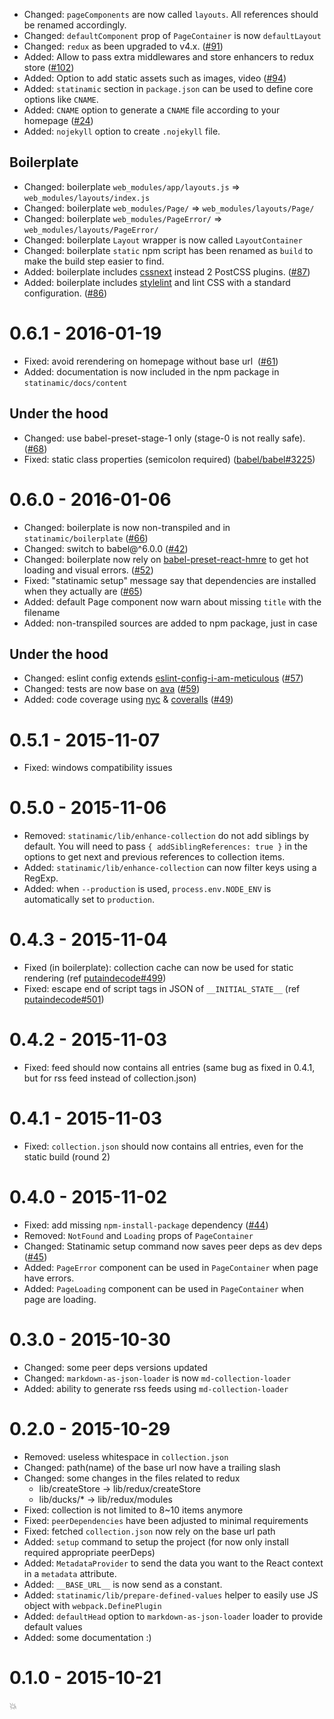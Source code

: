 - Changed: ``pageComponents`` are now called ``layouts``. All references should be
renamed accordingly.
- Changed: ``defaultComponent`` prop of ``PageContainer`` is now
``defaultLayout``
- Changed: ``redux`` as been upgraded to v4.x.
([#91](https://github.com/MoOx/statinamic/pull/91))
- Added: Allow to pass extra middlewares and store enhancers to redux store
([#102](https://github.com/MoOx/statinamic/pull/102))
- Added: Option to add static assets such as images, video
([#94](https://github.com/MoOx/statinamic/pull/94))
- Added: ``statinamic`` section in ``package.json`` can be used to define core
options like ``CNAME``.
- Added: ``CNAME`` option to generate a ``CNAME`` file according to your
homepage
([#24](https://github.com/MoOx/statinamic/issues/24))
- Added: ``nojekyll`` option to create `.nojekyll` file.

## Boilerplate

- Changed: boilerplate ``web_modules/app/layouts.js`` => `web_modules/layouts/index.js`
- Changed: boilerplate ``web_modules/Page/`` => `web_modules/layouts/Page/`
- Changed: boilerplate ``web_modules/PageError/`` => `web_modules/layouts/PageError/`
- Changed: boilerplate ``Layout`` wrapper is now called ``LayoutContainer``
- Changed: boilerplate ``static`` npm script has been renamed as ``build`` to
make the build step easier to find.
- Added: boilerplate includes [cssnext](http://cssnext.io/) instead 2 PostCSS
plugins.
([#87](https://github.com/MoOx/statinamic/issues/87))
- Added: boilerplate includes [stylelint](http://stylelint.io/) and
lint CSS with a standard configuration.
([#86](https://github.com/MoOx/statinamic/issues/86))

# 0.6.1 - 2016-01-19

- Fixed: avoid rerendering on homepage without base url 
([#61](https://github.com/MoOx/statinamic/issues/61))
- Added: documentation is now included in the npm package in
  `statinamic/docs/content`

## Under the hood

- Changed: use babel-preset-stage-1 only (stage-0 is not really safe).
([#68](https://github.com/MoOx/statinamic/issues/68))
- Fixed: static class properties (semicolon required)
([babel/babel#3225](https://github.com/babel/babel/pull/3225))

# 0.6.0 - 2016-01-06

- Changed: boilerplate is now non-transpiled and in `statinamic/boilerplate`
([#66](https://github.com/MoOx/statinamic/issues/66))
- Changed: switch to babel@^6.0.0
([#42](https://github.com/MoOx/statinamic/issues/42))
- Changed: boilerplate now rely on
  [babel-preset-react-hmre](https://github.com/danmartinez101/babel-preset-react-hmre)
  to get hot loading and visual errors.
([#52](https://github.com/MoOx/statinamic/issues/52))
- Fixed: "statinamic setup" message say that dependencies are installed when
  they actually are
([#65](https://github.com/MoOx/statinamic/issues/65))
- Added: default Page component now warn about missing `title` with the filename
- Added: non-transpiled sources are added to npm package, just in case

## Under the hood

- Changed: eslint config extends
  [eslint-config-i-am-meticulous](https://github.com/MoOx/eslint-config-i-am-meticulous)
([#57](https://github.com/MoOx/statinamic/issues/57))
- Changed: tests are now base on
  [ava](https://github.com/sindresorhus/ava/)
([#59](https://github.com/MoOx/statinamic/issues/59))
- Added: code coverage using
  [nyc](https://github.com/bcoe/nyc) &
  [coveralls](http://coveralls.io/)
([#49](https://github.com/MoOx/statinamic/issues/49))


# 0.5.1 - 2015-11-07

- Fixed: windows compatibility issues

# 0.5.0 - 2015-11-06

- Removed: `statinamic/lib/enhance-collection` do not add siblings by default.
You will need to pass `{ addSiblingReferences: true }` in the options to get
next and previous references to collection items.
- Added: `statinamic/lib/enhance-collection` can now filter keys using a RegExp.
- Added: when `--production` is used, `process.env.NODE_ENV` is automatically
set to `production`.

# 0.4.3 - 2015-11-04

- Fixed (in boilerplate): collection cache can now be used for static rendering
(ref [putaindecode#499](https://github.com/putaindecode/putaindecode.fr/issues/499))
- Fixed: escape end of script tags in JSON of `__INITIAL_STATE__`
(ref [putaindecode#501](https://github.com/putaindecode/putaindecode.fr/issues/501))

# 0.4.2 - 2015-11-03

- Fixed: feed should now contains all entries
(same bug as fixed in 0.4.1, but for rss feed instead of collection.json)

# 0.4.1 - 2015-11-03

- Fixed: `collection.json` should now contains all entries, even for the static
build (round 2)

# 0.4.0 - 2015-11-02

- Fixed: add missing `npm-install-package` dependency
([#44](https://github.com/MoOx/statinamic/issues/44))
- Removed: `NotFound` and `Loading` props of `PageContainer`
- Changed: Statinamic setup command now saves peer deps as dev deps
([#45](https://github.com/MoOx/statinamic/pull/45))
- Added: `PageError` component can be used in `PageContainer` when page have
errors.
- Added: `PageLoading` component can be used in `PageContainer` when page are
loading.

# 0.3.0 - 2015-10-30

- Changed: some peer deps versions updated
- Changed: `markdown-as-json-loader` is now `md-collection-loader`
- Added: ability to generate rss feeds using `md-collection-loader`

# 0.2.0 - 2015-10-29

- Removed: useless whitespace in `collection.json`
- Changed: path(name) of the base url now have a trailing slash
- Changed: some changes in the files related to redux
  - lib/createStore -> lib/redux/createStore
  - lib/ducks/* -> lib/redux/modules
- Fixed: collection is not limited to 8~10 items anymore
- Fixed: `peerDependencies` have been adjusted to minimal requirements
- Fixed: fetched `collection.json` now rely on the base url path
- Added: `setup` command to setup the project (for now only install required
appropriate peerDeps)
- Added: `MetadataProvider` to send the data you want to the React context
in a `metadata` attribute.
- Added: `__BASE_URL__` is now send as a constant.
- Added: `statinamic/lib/prepare-defined-values` helper to easily use JS
object with `webpack.DefinePlugin`
- Added: `defaultHead` option to `markdown-as-json-loader` loader to provide
default values
- Added: some documentation :)

# 0.1.0 - 2015-10-21

💥

